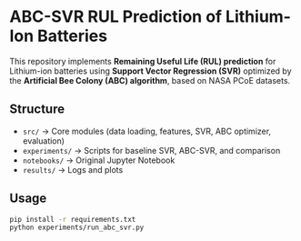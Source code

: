 # ABC-SVR RUL Prediction of Lithium-Ion Batteries

This repository implements **Remaining Useful Life (RUL) prediction** for Lithium-ion batteries using **Support Vector Regression (SVR)** optimized by the **Artificial Bee Colony (ABC) algorithm**, based on NASA PCoE datasets.

## Structure
- `src/` → Core modules (data loading, features, SVR, ABC optimizer, evaluation)
- `experiments/` → Scripts for baseline SVR, ABC-SVR, and comparison
- `notebooks/` → Original Jupyter Notebook
- `results/` → Logs and plots

## Usage
```bash
pip install -r requirements.txt
python experiments/run_abc_svr.py
